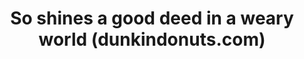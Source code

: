 ---
inv_num: 2014-032
add_credit:
url: 2014-032-so-shines-a-good-deed-in-a-weary-world
title: So shines a good deed in a weary world (dunkindonuts.com)
year: '2014'
display_year: '2014'
medium: Single channel video
dims: Vaiable
pitch: "​Surfing around dunkindonuts.com…..."
ps:
live_url:
youtube:
related_code:
subheading:
download:
commission:
layout: things-i-made
---